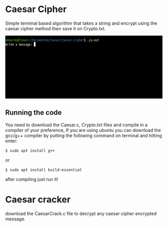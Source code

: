 # Caesar Cipher
Simple terminal based algorithm that takes a string and encrypt using the caesar cipher method then save it on Crypto.txt.

<img src="CaesarCrypto.gif" width="500" height="200">

    
## Running the code
You need to download the Caesar.c, Crypto.txt files and compile in a compiler of your preference,
If you are using ubuntu you can download the gcc/g++ compiler by putting the following command on terminal and hitting enter:
    
    $ sudo apt install g++
    
or

    $ sudo apt install build-essential
    
after compiling just run it!


# Caesar cracker

download the CaesarCrack.c file to decrypt any caesar cipher encrypted message.
